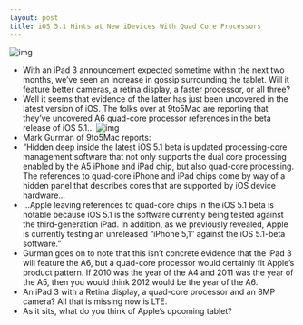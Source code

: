 ```yaml
---
layout: post
title: iOS 5.1 Hints at New iDevices With Quad Core Processors
---
```

![img](http://media.idownloadblog.com/wp-content/uploads/2012/01/ipad-a6-e1325875064866.jpg)
* With an iPad 3 announcement expected sometime within the next two months, we’ve seen an increase in gossip surrounding the tablet. Will it feature better cameras, a retina display, a faster processor, or all three?
* Well it seems that evidence of the latter has just been uncovered in the latest version of iOS. The folks over at 9to5Mac are reporting that they’ve uncovered A6 quad-core processor references in the beta release of iOS 5.1…
![img](http://media.idownloadblog.com/wp-content/uploads/2012/01/quadcore9to5mac.jpg)
* Mark Gurman of 9to5Mac reports:
* “Hidden deep inside the latest iOS 5.1 beta is updated processing-core management software that not only supports the dual core processing enabled by the A5 iPhone and iPad chip, but also quad-core processing. The references to quad-core iPhone and iPad chips come by way of a hidden panel that describes cores that are supported by iOS device hardware…
* …Apple leaving references to quad-core chips in the iOS 5.1 beta is notable because iOS 5.1 is the software currently being tested against the third-generation iPad. In addition, as we previously revealed, Apple is currently testing an unreleased “iPhone 5,1″ against the iOS 5.1-beta software.”
* Gurman goes on to note that this isn’t concrete evidence that the iPad 3 will feature the A6, but a quad-core processor would certainly fit Apple’s product pattern. If 2010 was the year of the A4 and 2011 was the year of the A5, then you would think 2012 would be the year of the A6.
* An iPad 3 with a Retina display, a quad-core processor and an 8MP camera? All that is missing now is LTE.
* As it sits, what do you think of Apple’s upcoming tablet?

